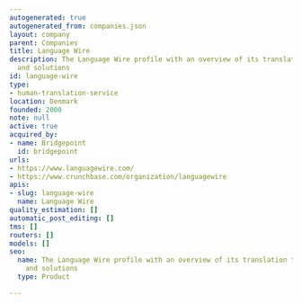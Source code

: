 ```yaml
---
autogenerated: true
autogenerated_from: companies.json
layout: company
parent: Companies
title: Language Wire
description: The Language Wire profile with an overview of its translation technologies
  and solutions
id: language-wire
type:
- human-translation-service
location: Denmark
founded: 2000
note: null
active: true
acquired_by:
- name: Bridgepoint
  id: bridgepoint
urls:
- https://www.languagewire.com/
- https://www.crunchbase.com/organization/languagewire
apis:
- slug: language-wire
  name: Language Wire
quality_estimation: []
automatic_post_editing: []
tms: []
routers: []
models: []
seo:
  name: The Language Wire profile with an overview of its translation technologies
    and solutions
  type: Product

---
```


